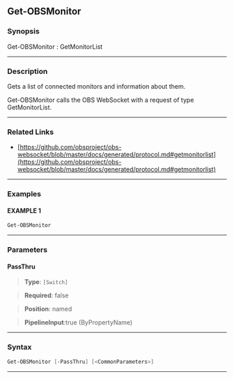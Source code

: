 Get-OBSMonitor
--------------
### Synopsis
Get-OBSMonitor : GetMonitorList

---
### Description

Gets a list of connected monitors and information about them.


Get-OBSMonitor calls the OBS WebSocket with a request of type GetMonitorList.

---
### Related Links
* [https://github.com/obsproject/obs-websocket/blob/master/docs/generated/protocol.md#getmonitorlist](https://github.com/obsproject/obs-websocket/blob/master/docs/generated/protocol.md#getmonitorlist)



---
### Examples
#### EXAMPLE 1
```PowerShell
Get-OBSMonitor
```

---
### Parameters
#### **PassThru**

> **Type**: ```[Switch]```

> **Required**: false

> **Position**: named

> **PipelineInput**:true (ByPropertyName)



---
### Syntax
```PowerShell
Get-OBSMonitor [-PassThru] [<CommonParameters>]
```
---
